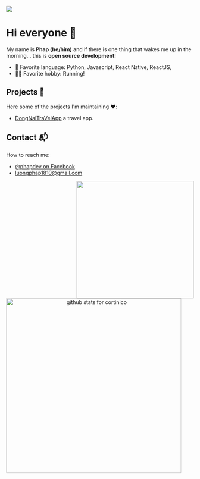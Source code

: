 
[![](https://github.com/mrousavy/mrousavy/blob/master/img/dino.gif)](https://chromedino.com)



# Hi everyone 👋

My name is **Phap (he/him)** and if there is one thing that wakes me up in the morning... this is **open source development**!

- 💜 Favorite language: Python, Javascript,  React Native, ReactJS,
- 🏃‍♂️ Favorite hobby: Running!

## Projects 🐧

Here some of the projects I'm maintaining ❤️:
* [DongNaiTraVelApp](https://github.com/phapdev/DongNaiTravelApp) a travel app.

## Contact 📬

How to reach me: 
* [@phapdev on Facebook](https://facebook.com/luongphap1810)
* [luongphap1810@gmail.com](mailto:luongphap1810@gmail.com)


<div align="center">
  <a href="#" title="phapdev">
    <img width="315" align="right" src="https://github-readme-stats.vercel.app/api/top-langs/?username=phapdev&hide=c%23,powershell,Mathematica,Ruby,Objective-C,Objective-C%2b%2b,Cuda&title_color=61dafb&text_color=ffffff&icon_color=61dafb&bg_color=20232a&langs_count=8&layout=compact&border_color=61dafb&hide_border=true" />
  </a>
  <a href="#" title="phapdev">
    <img src="https://github-readme-stats.vercel.app/api?username=phapdev&show_icons=true&theme=radical&count_private=true&include_all_commits=true" alt="github stats for cortinico" width="470" align="left" />
  </a>
</div>
